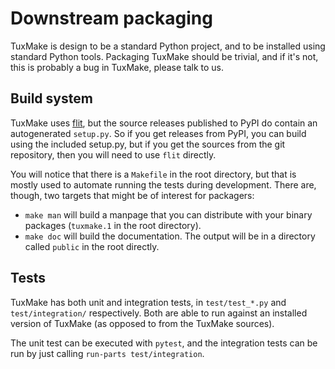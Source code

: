 # Downstream packaging

TuxMake is design to be a standard Python project, and to be installed using
standard Python tools. Packaging TuxMake should be trivial, and if it's not,
this is probably a bug in TuxMake, please talk to us.

## Build system

TuxMake uses [flit](https://flit.readthedocs.io/), but the source releases
published to PyPI do contain an autogenerated `setup.py`. So if you get
releases from PyPI, you can build using the included setup.py, but if you get
the sources from the git repository, then you will need to use `flit` directly.

You will notice that there is a `Makefile` in the root directory, but that is
mostly used to automate running the tests during development. There are,
though, two targets that might be of interest for packagers:

- `make man` will build a manpage that you can distribute with your binary
  packages (`tuxmake.1` in the root directory).
- `make doc` will build the documentation. The output will be in a directory
  called `public` in the root directly.

## Tests

TuxMake has both unit and integration tests, in `test/test_*.py` and
`test/integration/` respectively. Both are able to run against an installed
version of TuxMake (as opposed to from the TuxMake sources).

The unit test can be executed with `pytest`, and the integration tests can be
run by just calling `run-parts test/integration`.
